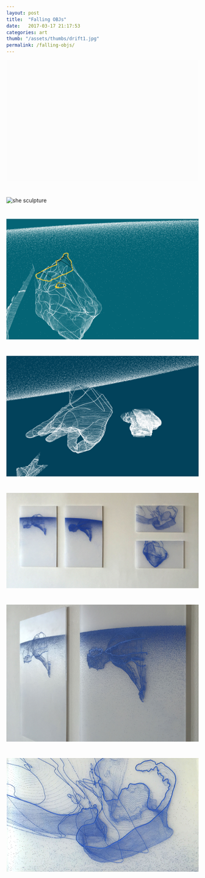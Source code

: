 ```yaml
---
layout: post
title:  "Falling OBJs"
date:   2017-03-17 21:17:53
categories: art
thumb: "/assets/thumbs/drift1.jpg"
permalink: /falling-objs/
---
```


<img style="margin-bottom:40px;" src="/assets/projects/falling/drawSelf.gif" alt="she sculpture"/>
<img style="margin-bottom:40px;" src="/assets/projects/falling/falling.gif" alt="she sculpture"/>
<img style="margin-bottom:40px;" src="/assets/projects/falling/fall2.png" alt="she sculpture"/>
<img style="margin-bottom:40px;" src="/assets/projects/falling/fall3.png" alt="she sculpture"/>
<img style="margin-bottom:40px;" src="/assets/projects/falling/print1.jpg" alt="she sculpture"/>
<img style="margin-bottom:40px;" src="/assets/projects/falling/print2.jpg" alt="she sculpture"/>
<img style="margin-bottom:40px;" src="/assets/projects/falling/print3.jpg" alt="she sculpture"/>